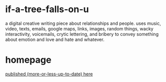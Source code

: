 # if-a-tree-falls-on-u

a digital creative writing piece about relationships and people. uses music, video, texts, emails, google maps, links, images, random things, wacky interactivity, voicemails, crytic lettering, and bribery to convey something about emotion and love and hate and whatever.

# homepage
[published (more-or-less-up-to-date) here](https://people.rit.edu/bvd5889/if-a-tree-falls-on-u)
